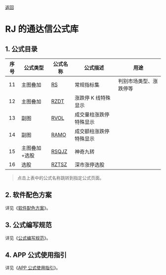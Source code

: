 [返回](../README.md)

# RJ 的通达信公式库

## 1. 公式目录

| 序号 | 公式类型      | 公式名称 | 公式描述   | 用途
|:----:|---------------|----------|------------|------------------------
| 11   | 主图叠加      | [RS]     | 常规指标集 | 判别市场类型、涨跌停等
| 12   | 主图叠加      | [RZDT]   | 涨跌停 K 线特殊显示
| 13   | 副图          | [RVOL]   | 成交量柱涨跌停特殊显示
| 14   | 副图          | [RAMO]   | 成交额柱涨跌停特殊显示
| 15   | 主图叠加+选股 | [RSQJZ]  | 神奇九转
| 16   | 选股          | [RZTSZ]  | 深市涨停选股

> 点击上表中的公式名称跳转到指定公式页面。

[RS]: 11-RS-常规指标集.md
[RZDT]: 12-RZDT-涨跌停K线特殊显示.md
[RVOL]: 13-RVOL-成交量柱涨跌停特殊显示.md
[RAMO]: 14-RAMO-成交额柱涨跌停特殊显示.md
[RSQJZ]: 15-RSQJZ-神奇九转.md
[RZTSZ]: 16-RZTSZ-深市涨停选股.md

## 2. 软件配色方案

详见《[软件配色方案](01-软件配色方案.md)》。

## 3. 公式编写规范

详见《[公式编写规范](02-公式编写规范.md)》。

## 4. APP 公式使用指引

详见《[APP 公式使用指引](03-APP公式使用指引.md)》。